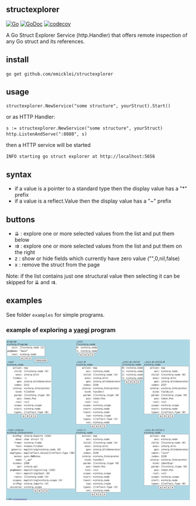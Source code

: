 ## structexplorer

[![Go](https://github.com/emicklei/structexplorer/actions/workflows/go.yml/badge.svg)](https://github.com/emicklei/structexplorer/actions/workflows/go.yml)
[![GoDoc](https://pkg.go.dev/badge/github.com/emicklei/structexplorer)](https://pkg.go.dev/github.com/emicklei/structexplorer)
[![codecov](https://codecov.io/gh/emicklei/structexplorer/branch/main/graph/badge.svg)](https://codecov.io/gh/emicklei/structexplorer)

A Go Struct Explorer Service (http.Handler) that offers remote inspection of any Go struct and its references.

## install

    go get github.com/emicklei/structexplorer

## usage

    structexplorer.NewService("some structure", yourStruct).Start()

or as HTTP Handler:

    s := structexplorer.NewService("some structure", yourStruct)
    http.ListenAndServe(":8080", s)

then a HTTP service will be started

    INFO starting go struct explorer at http://localhost:5656

## syntax

- if a value is a pointer to a standard type then the display value has a "*" prefix
- if a value is a reflect.Value then the display value has a "~" prefix

## buttons

- ⇊ : explore one or more selected values from the list and put them below
- ⇉ : explore one or more selected values from the list and put them on the right
- z : show or hide fields which currently have zero value ("",0,nil,false)
- x : remove the struct from the page

Note: if the list contains just one structural value then selecting it can be skipped for ⇊ and ⇉.

## examples

See folder `examples` for simple programs.

### example of exploring a [yaegi](https://github.com/traefik/yaegi) program

![program](./doc/explore_yaegi.png "Yaegi explore")